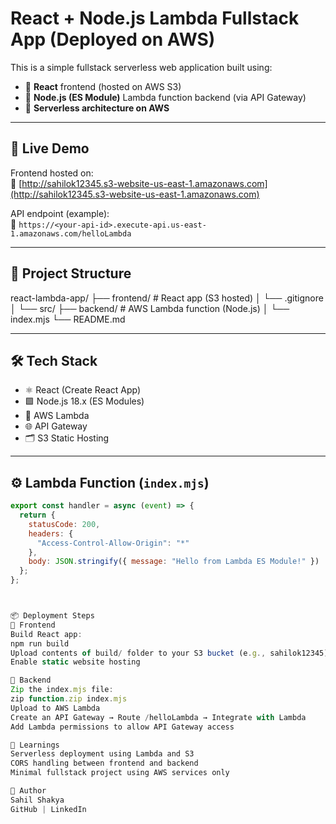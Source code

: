 # React + Node.js Lambda Fullstack App (Deployed on AWS)

This is a simple fullstack serverless web application built using:

- 🔹 **React** frontend (hosted on AWS S3)
- 🔹 **Node.js (ES Module)** Lambda function backend (via API Gateway)
- 🔹 **Serverless architecture on AWS**

---

## 🚀 Live Demo

Frontend hosted on:  
🔗 [http://sahilok12345.s3-website-us-east-1.amazonaws.com](http://sahilok12345.s3-website-us-east-1.amazonaws.com)

API endpoint (example):  
🔗 `https://<your-api-id>.execute-api.us-east-1.amazonaws.com/helloLambda`

---

## 📁 Project Structure

react-lambda-app/
├── frontend/ # React app (S3 hosted)
│ └── .gitignore
│ └── src/
├── backend/ # AWS Lambda function (Node.js)
│ └── index.mjs
└── README.md


---

## 🛠 Tech Stack

- ⚛️ React (Create React App)
- 🟩 Node.js 18.x (ES Modules)
- 🧬 AWS Lambda
- 🌐 API Gateway
- 🗂️ S3 Static Hosting

---

## ⚙️ Lambda Function (`index.mjs`)

```js
export const handler = async (event) => {
  return {
    statusCode: 200,
    headers: {
      "Access-Control-Allow-Origin": "*"
    },
    body: JSON.stringify({ message: "Hello from Lambda ES Module!" })
  };
};



📦 Deployment Steps
🔹 Frontend
Build React app:
npm run build
Upload contents of build/ folder to your S3 bucket (e.g., sahilok12345)
Enable static website hosting

🔹 Backend
Zip the index.mjs file:
zip function.zip index.mjs
Upload to AWS Lambda
Create an API Gateway → Route /helloLambda → Integrate with Lambda
Add Lambda permissions to allow API Gateway access

🧠 Learnings
Serverless deployment using Lambda and S3
CORS handling between frontend and backend
Minimal fullstack project using AWS services only

📌 Author
Sahil Shakya
GitHub | LinkedIn
